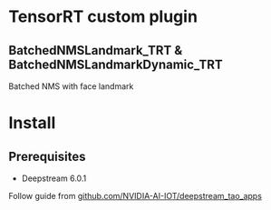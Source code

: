 # TensorRT custom plugin

## BatchedNMSLandmark_TRT & BatchedNMSLandmarkDynamic_TRT

Batched NMS with face landmark

# Install

## Prerequisites

- Deepstream 6.0.1

Follow guide from [github.com/NVIDIA-AI-IOT/deepstream_tao_apps](https://github.com/NVIDIA-AI-IOT/deepstream_tao_apps/blob/master/TRT-OSS/x86/README.md)
